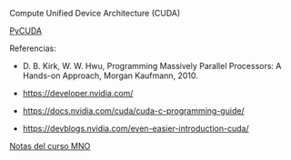 Compute Unified Device Architecture (CUDA)

[PyCUDA](PyCUDA/)

Referencias:

* D. B. Kirk, W. W. Hwu, Programming Massively Parallel Processors: A Hands-on Approach, Morgan Kaufmann, 2010.

* https://developer.nvidia.com/

* https://docs.nvidia.com/cuda/cuda-c-programming-guide/

* https://devblogs.nvidia.com/even-easier-introduction-cuda/

[Notas del curso MNO](https://www.dropbox.com/s/yjijtfuky3s5dfz/2.5.Compute_Unified_Device_Architecture.pdf?dl=0)
